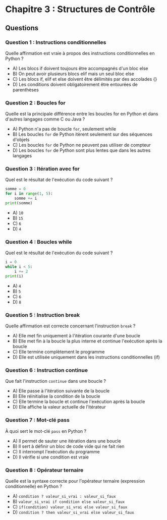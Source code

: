 # Chapitre 3 : Structures de Contrôle

## Questions

### Question 1 : Instructions conditionnelles
Quelle affirmation est vraie à propos des instructions conditionnelles en Python ?
- A) Les blocs if doivent toujours être accompagnés d'un bloc else
- B) On peut avoir plusieurs blocs elif mais un seul bloc else
- C) Les blocs if, elif et else doivent être délimités par des accolades {}
- D) Les conditions doivent obligatoirement être entourées de parenthèses

### Question 2 : Boucles for
Quelle est la principale différence entre les boucles for en Python et dans d'autres langages comme C ou Java ?
- A) Python n'a pas de boucle `for`, seulement while
- B) Les boucles `for` de Python itèrent seulement sur des séquences d'objets
- C) Les boucles `for` de Python ne peuvent pas utiliser de compteur
- D) Les boucles `for` de Python sont plus lentes que dans les autres langages

### Question 3 : Itération avec for
Quel est le résultat de l'exécution du code suivant ?
```python
somme = 0
for i in range(1, 5):
    somme += i
print(somme)
```
- A) `10`
- B) `15`
- C) `6`
- D) `4`

### Question 4 : Boucles while
Quel est le résultat de l'exécution du code suivant ?
```python
i = 0
while i < 5:
    i += 2
print(i)
```
- A) `4`
- B) `5`
- C) `6`
- D) `8`

### Question 5 : Instruction break
Quelle affirmation est correcte concernant l'instruction `break` ?
- A) Elle met fin uniquement à l'itération courante d'une boucle
- B) Elle met fin à la boucle la plus interne et continue l'exécution après la boucle
- C) Elle termine complètement le programme
- D) Elle est utilisée uniquement dans les instructions conditionnelles (if)

### Question 6 : Instruction continue
Que fait l'instruction `continue` dans une boucle ?
- A) Elle passe à l'itération suivante de la boucle
- B) Elle réinitialise la condition de la boucle
- C) Elle termine la boucle et continue l'exécution après la boucle
- D) Elle affiche la valeur actuelle de l'itérateur

### Question 7 : Mot-clé pass
À quoi sert le mot-clé `pass` en Python ?
- A) Il permet de sauter une itération dans une boucle
- B) Il sert à définir un bloc de code vide qui ne fait rien
- C) Il interrompt l'exécution du programme
- D) Il vérifie si une condition est vraie

### Question 8 : Opérateur ternaire
Quelle est la syntaxe correcte pour l'opérateur ternaire (expression conditionnelle) en Python ?
- A) `condition ? valeur_si_vrai : valeur_si_faux`
- B) `valeur_si_vrai if condition else valeur_si_faux`
- C) `if(condition) valeur_si_vrai else valeur_si_faux`
- D) `condition ? then valeur_si_vrai else valeur_si_faux` 